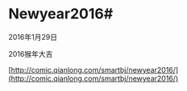 # Newyear2016#

2016年1月29日

2016猴年大吉

[http://comic.qianlong.com/smartbj/newyear2016/](http://comic.qianlong.com/smartbj/newyear2016/)